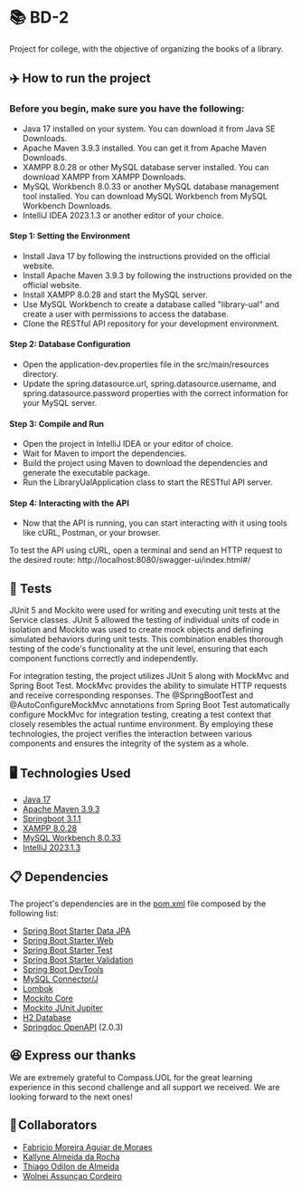 # 📚 BD-2
Project for college, with the objective of organizing the books of a library.

## ✈️ How to run the project

### Before you begin, make sure you have the following:

- Java 17 installed on your system. You can download it from Java SE Downloads.
- Apache Maven 3.9.3 installed. You can get it from Apache Maven Downloads.
- XAMPP 8.0.28 or other MySQL database server installed. You can download XAMPP from XAMPP Downloads.
- MySQL Workbench 8.0.33 or another MySQL database management tool installed. You can download MySQL Workbench from MySQL Workbench Downloads.
- IntelliJ IDEA 2023.1.3 or another editor of your choice.

#### Step 1: Setting the Environment
- Install Java 17 by following the instructions provided on the official website.
- Install Apache Maven 3.9.3 by following the instructions provided on the official website.
- Install XAMPP 8.0.28 and start the MySQL server.
- Use MySQL Workbench to create a database called "library-ual" and create a user with permissions to access the database.
- Clone the RESTful API repository for your development environment.

#### Step 2: Database Configuration
- Open the application-dev.properties file in the src/main/resources directory.
- Update the spring.datasource.url, spring.datasource.username, and spring.datasource.password properties with the correct information for your MySQL server.

#### Step 3: Compile and Run
- Open the project in IntelliJ IDEA or your editor of choice.
- Wait for Maven to import the dependencies.
- Build the project using Maven to download the dependencies and generate the executable package.
- Run the LibraryUalApplication class to start the RESTful API server.

#### Step 4: Interacting with the API
- Now that the API is running, you can start interacting with it using tools like cURL, Postman, or your browser.

To test the API using cURL, open a terminal and send an HTTP request to the desired route: http://localhost:8080/swagger-ui/index.html#/

## 🧪 Tests

JUnit 5 and Mockito were used for writing and executing unit tests at the Service classes. JUnit 5 allowed the testing of individual units of code in isolation and Mockito was used to create mock objects and defining simulated behaviors during unit tests. This combination enables thorough testing of the code's functionality at the unit level, ensuring that each component functions correctly and independently.

For integration testing, the project utilizes JUnit 5 along with MockMvc and Spring Boot Test. MockMvc provides the ability to simulate HTTP requests and receive corresponding responses. The @SpringBootTest and @AutoConfigureMockMvc annotations from Spring Boot Test automatically configure MockMvc for integration testing, creating a test context that closely resembles the actual runtime environment. By employing these technologies, the project verifies the interaction between various components and ensures the integrity of the system as a whole.

## 🖥️ Technologies Used

- [Java 17](https://www.oracle.com/br/java/)
- [Apache Maven 3.9.3](https://maven.apache.org/what-is-maven.html)
- [Springboot 3.1.1](https://spring.io/)
- [XAMPP 8.0.28](https://www.apachefriends.org/pt_br/download.html)
- [MySQL Workbench 8.0.33](https://www.mysql.com/products/workbench/)
- [IntelliJ 2023.1.3](https://www.jetbrains.com/pt-br/idea/)

## 📋 Dependencies

The project's dependencies are in the [pom.xml](https://github.com/teagoodilon/library-ual/blob/main/pom.xml) file composed by the following list:

- [Spring Boot Starter Data JPA](https://mvnrepository.com/artifact/org.springframework.boot/spring-boot-starter-data-jpa)
- [Spring Boot Starter Web](https://mvnrepository.com/artifact/org.springframework.boot/spring-boot-starter-web)
- [Spring Boot Starter Test](https://mvnrepository.com/artifact/org.springframework.boot/spring-boot-starter-test)
- [Spring Boot Starter Validation](https://mvnrepository.com/artifact/org.springframework.boot/spring-boot-starter-validation)
- [Spring Boot DevTools](https://mvnrepository.com/artifact/org.springframework.boot/spring-boot-devtools)
- [MySQL Connector/J](https://mvnrepository.com/artifact/mysql/mysql-connector-java)
- [Lombok](https://mvnrepository.com/artifact/org.projectlombok/lombok)
- [Mockito Core](https://mvnrepository.com/artifact/org.mockito/mockito-core)
- [Mockito JUnit Jupiter](https://mvnrepository.com/artifact/org.mockito/mockito-junit-jupiter)
- [H2 Database](https://mvnrepository.com/artifact/com.h2database/h2)
- [Springdoc OpenAPI](https://mvnrepository.com/artifact/org.springdoc/springdoc-openapi-starter-webmvc-ui) (2.0.3)

## 😆 Express our thanks
We are extremely grateful to Compass.UOL for the great learning experience in this second challenge and all support we received. We are looking forward to the next ones! 

## 💼 Collaborators

- [Fabrício Moreira Aguiar de Moraes](https://github.com/Moraes-Fabricio)
- [Kallyne Almeida da Rocha](https://github.com/KallyneRocha)
- [Thiago Odilon de Almeida](https://github.com/teagoodilon) 
- [Wolnei Assunçao Cordeiro](https://github.com/WolneiACordeiro)

